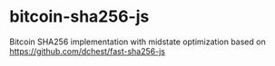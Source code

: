 # bitcoin-sha256-js
Bitcoin SHA256 implementation with midstate optimization based on https://github.com/dchest/fast-sha256-js
